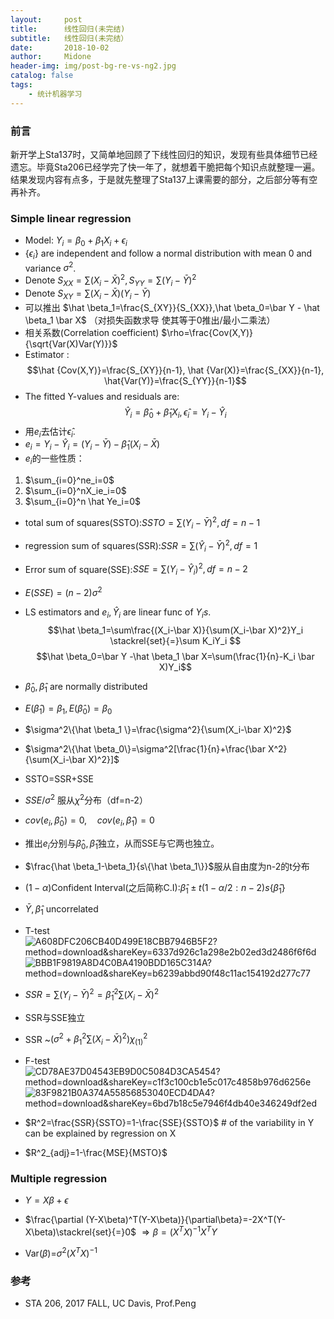 ```yaml
---
layout:     post
title:      线性回归(未完结)
subtitle:   线性回归(未完结）
date:       2018-10-02
author:     Midone
header-img: img/post-bg-re-vs-ng2.jpg
catalog: false
tags:
    - 统计机器学习
---
```


### 前言
新开学上Sta137时，又简单地回顾了下线性回归的知识，发现有些具体细节已经遗忘。毕竟Sta206已经学完了快一年了，就想着干脆把每个知识点就整理一遍。结果发现内容有点多，于是就先整理了Sta137上课需要的部分，之后部分等有空再补齐。

### Simple linear regression
- Model: $Y_i=\beta_0+\beta_1X_i+\epsilon_i$
- {$\epsilon_i$} are independent and follow a normal distribution with mean 0 and variance $\sigma^2$.
- Denote $S_{XX}=\sum(X_i-\bar X)^2,S_{YY}=\sum(Y_i-\bar Y)^2$
- Denote $S_{XY}=\sum(X_i-\bar X)(Y_i - \bar Y)$
- 可以推出 $\hat \beta_1=\frac{S_{XY}}{S_{XX}},\hat \beta_0=\bar Y - \hat \beta_1 \bar X$ （对损失函数求导 使其等于0推出/最小二乘法）
- 相关系数(Correlation coefficient)  $\rho=\frac{Cov(X,Y)}{\sqrt{Var(X)Var(Y)}}$
- Estimator :
$$\hat {Cov(X,Y)}=\frac{S_{XY}}{n-1}, \hat {Var(X)}=\frac{S_{XX}}{n-1}, \hat{Var(Y)}=\frac{S_{YY}}{n-1}$$
- The fitted Y-values and residuals are:
$$\hat Y_i=\hat \beta_0+\hat \beta_1 X_i,\hat \epsilon_i=Y_i-\hat Y_i$$
- 用$e_i$去估计$\hat \epsilon_i$.
- $e_i=Y_i-\hat Y_i=(Y_i-\bar Y)-\hat \beta_1(X_i-\bar X)$
- $e_i$的一些性质：
1. $\sum_{i=0}^ne_i=0$
2. $\sum_{i=0}^nX_ie_i=0$
3. $\sum_{i=0}^n \hat Ye_i=0$
- total sum of squares(SSTO):$SSTO=\sum (Y_i-\bar Y)^2,df=n-1$
- regression sum of squares(SSR):$SSR=\sum(\hat Y_i -\bar Y)^2,df=1$
- Error sum of square(SSE):$SSE=\sum(Y_i-\hat Y_i)^2,df=n-2$
- $E(SSE)=(n-2)\sigma^2$
- LS estimators and $e_i,\hat Y_i$ are linear func of $Y_is$.
$$\hat \beta_1=\sum\frac{(X_i-\bar X)}{\sum(X_i-\bar X)^2}Y_i \stackrel{set}{=}\sum K_iY_i $$
$$\hat \beta_0=\bar Y -\hat \beta_1 \bar X=\sum(\frac{1}{n}-K_i \bar X)Y_i$$

- $\hat \beta_0, \hat \beta_1$ are normally distributed

- $E(\hat \beta_1)=\beta_1,E(\hat \beta_0)=\beta_0$
-  $\sigma^2\{\hat \beta_1 \}=\frac{\sigma^2}{\sum(X_i-\bar X)^2}$
-  $\sigma^2\{\hat \beta_0\}=\sigma^2[\frac{1}{n}+\frac{\bar X^2}{\sum(X_i-\bar X)^2}]$
-  SSTO=SSR+SSE
-  $SSE /\sigma^2$ 服从$\chi^2$分布（df=n-2）
-  $cov(e_i,\hat \beta_0)=0,\quad cov(e_i,\hat \beta_1)=0$
-  推出$e_i\text{分别与}\hat \beta_0,\hat \beta_1$独立，从而SSE与它两也独立。
-  $\frac{\hat \beta_1-\beta_1}{s\{\hat \beta_1\}}$服从自由度为n-2的t分布
-  $(1-\alpha)$Confident Interval(之后简称C.I):$\hat \beta_1\pm t(1-\alpha/2:n-2)s\{\hat \beta_1\}$
-  $\bar Y,\hat \beta_1$ uncorrelated
-  T-test
![A608DFC206CB40D499E18CBB7946B5F2?method=download&shareKey=6337d926c1a298e2b02ed3d2486f6f6d](https://note.youdao.com/yws/api/personal/file/A608DFC206CB40D499E18CBB7946B5F2?method=download&shareKey=6337d926c1a298e2b02ed3d2486f6f6d)
![BBB1F9819A8D4C0BA4190BDD165C314A?method=download&shareKey=b6239abbd90f48c11ac154192d277c77](https://note.youdao.com/yws/api/personal/file/BBB1F9819A8D4C0BA4190BDD165C314A?method=download&shareKey=b6239abbd90f48c11ac154192d277c77)

- $SSR=\sum(Y_i - \bar Y)^2=\hat \beta_1^2\sum(X_i-\bar X)^2$
- SSR与SSE独立
- SSR ~$(\sigma^2+\beta_1^2\sum(X_i-\bar X)^2)\chi_{(1)}^2$
- F-test
![CD78AE37D04543EB9D0C5084D3CA5454?method=download&shareKey=c1f3c100cb1e5c017c4858b976d6256e](https://note.youdao.com/yws/api/personal/file/CD78AE37D04543EB9D0C5084D3CA5454?method=download&shareKey=c1f3c100cb1e5c017c4858b976d6256e)
![83F9821B0A374A55856853040ECD4DA4?method=download&shareKey=6bd7b18c5e7946f4db40e346249df2ed](https://note.youdao.com/yws/api/personal/file/83F9821B0A374A55856853040ECD4DA4?method=download&shareKey=6bd7b18c5e7946f4db40e346249df2ed)
- $R^2=\frac{SSR}{SSTO}=1-\frac{SSE}{SSTO}$ # of the variability in Y can be explained by regression on X
- $R^2_{adj}=1-\frac{MSE}{MSTO}$

### Multiple regression
- $Y=X\beta+\epsilon$

- $\frac{\partial (Y-X\beta)^T(Y-X\beta)}{\partial\beta}=-2X^T(Y-X\beta)\stackrel{set}{=}0$
$\Rightarrow \beta=(X^TX)^{-1}X^TY$

-  Var($\beta$)=$\sigma^2(X^TX)^{-1}$

### 参考

- STA 206, 2017 FALL, UC Davis, Prof.Peng